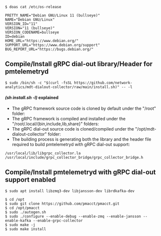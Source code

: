```SHELL
$ doas cat /etc/os-release

PRETTY_NAME="Debian GNU/Linux 11 (bullseye)"
NAME="Debian GNU/Linux"
VERSION_ID="11"
VERSION="11 (bullseye)"
VERSION_CODENAME=bullseye
ID=debian
HOME_URL="https://www.debian.org/"
SUPPORT_URL="https://www.debian.org/support"
BUG_REPORT_URL="https://bugs.debian.org/"
```

## Compile/Install gRPC dial-out library/Header for pmtelemetryd

```SHELL
$ sudo /bin/sh -c "$(curl -fsSL https://github.com/network-analytics/mdt-dialout-collector/raw/main/install.sh)" -- -l
```

#### *(sh install.sh -l)* explained

- The gRPC framework source code is cloned by default under the "/root" folder:
- The gRPC framework is compiled and installed under the "/root/.local/{bin,include,lib,share}" folders:
- The gRPC dial-out source code is cloned/compiled under the "/opt/mdt-dialout-collector" folder:
- The building process is generating both the library and the header file required to build pmtelemetryd with gRPC dial-out support:
```SHELL
/usr/local/lib/libgrpc_collector.la
/usr/local/include/grpc_collector_bridge/grpc_collector_bridge.h
```

## Compile/Install pmtelemetryd with gRPC dial-out support enabled

```SHELL
$ sudo apt install libzmq3-dev libjansson-dev librdkafka-dev

$ cd /opt
$ sudo git clone https://github.com/pmacct/pmacct.git
$ cd /opt/pmacct
$ sudo ./autogen.sh
$ sudo ./configure --enable-debug --enable-zmq --enable-jansson --enable-kafka --enable-grpc-collector
$ sudo make -j
$ sudo make install
```
